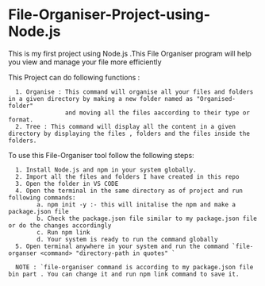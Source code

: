 # File-Organiser-Project-using-Node.js
This is my first project using Node.js .This File Organiser program will help you view and manage your file more efficiently 

This Project can do following functions :

      1. Organise : This command will organise all your files and folders in a given directory by making a new folder named as "Organised-folder"
                    and moving all the files aaccording to their type or format.      
      2. Tree : This command will display all the content in a given directory by displaying the files , folders and the files inside the folders.
     
To use this File-Organiser tool follow the following steps:

      1. Install Node.js and npm in your system globally.
      2. Import all the files and folders I have created in this repo
      3. Open the folder in VS CODE
      4. Open the terminal in the same directory as of project and run following commands:
            a. npm init -y :- this will initalise the npm and make a package.json file
            b. Check the package.json file similar to my package.json file or do the changes accordingly
            c. Run npm link
            d. Your system is ready to run the command globally
      5. Open terminal anywhere in your system and run the command `file-organser <command> "directory-path in quotes" `
      
      NOTE : `file-organiser command is according to my package.json file bin part . You can change it and run npm link command to save it.
      
      
